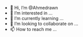 - 👋 Hi, I’m @Ahmedrawn
- 👀 I’m interested in ...
- 🌱 I’m currently learning ...
- 💞️ I’m looking to collaborate on ...
- 📫 How to reach me ...

<!---
Ahmedrawn/Ahmedrawn is a ✨ special ✨ repository because its `README.md` (this file) appears on your GitHub profile.
You can click the Preview link to take a look at your changes.
--->
